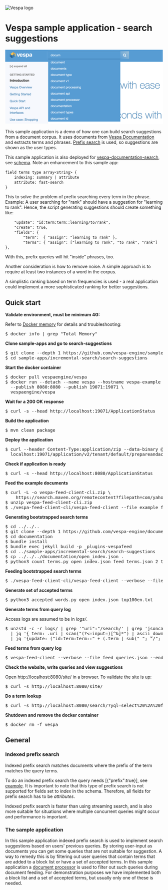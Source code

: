 <!-- Copyright Yahoo. Licensed under the terms of the Apache 2.0 license. See LICENSE in the project root. -->

![Vespa logo](https://vespa.ai/assets/vespa-logo-color.png)

# Vespa sample application - search suggestions

![search suggestion](img/suggestions.png)

This sample application is a demo of how one can build search suggestions from a document corpus.
It uses documents from [Vespa Documentation](https://github.com/vespa-engine/documentation)
and extracts terms and phrases.
[Prefix search](https://docs.vespa.ai/en/text-matching-ranking.html#prefix-search) is used,
so suggestions are shown as the user types.

This sample application is also deployed for [vespa-documentation-search](../../vespa-cloud/vespa-documentation-search),
see [schema](../../vespa-cloud/vespa-documentation-search/src/main/application/schemas/term.sd).
Note an enhancement to this sample app:

    field terms type array<string> {
        indexing: summary | attribute
        attribute: fast-search
    }

This to solve the problem of prefix searching every term in the phrase.
Example: A user searching for "rank" should have a suggestion for "learning to rank".
Hence, the script generating suggestions should create something like:

        "update": "id:term:term::learning/to/rank",
        "create": true,
        "fields": {
            "term":  { "assign": "learning to rank" },
            "terms": { "assign": ["learning to rank", "to rank", "rank"] },

With this, prefix queries will hit "inside" phrases, too.

Another consideration is how to remove noise.
A simple approach is to require at least two instances of a word in the corpus.

A simplistic ranking based on term frequencies is used -
a real application could implement a more sophisticated ranking for better suggestions.



## Quick start

**Validate environment, must be minimum 4G:**

Refer to [Docker memory](https://docs.vespa.ai/en/operations/docker-containers.html#memory)
for details and troubleshooting:
<pre>
$ docker info | grep "Total Memory"
</pre>


**Clone sample-apps and go to search-suggestions**

<pre data-test="exec">
$ git clone --depth 1 https://github.com/vespa-engine/sample-apps.git
$ cd sample-apps/incremental-search/search-suggestions
</pre>


**Start the docker container**

<pre data-test="exec">
$ docker pull vespaengine/vespa
$ docker run --detach --name vespa --hostname vespa-example \
  --publish 8080:8080 --publish 19071:19071 \
  vespaengine/vespa
</pre>


**Wait for a 200 OK response** 

<pre data-test="exec" data-test-wait-for="200 OK">
$ curl -s --head http://localhost:19071/ApplicationStatus
</pre>


**Build the application**

<pre data-test="exec">
$ mvn clean package
</pre>


**Deploy the application**

<pre data-test="exec" data-test-assert-contains="prepared and activated.">
$ curl --header Content-Type:application/zip --data-binary @target/application.zip \
  localhost:19071/application/v2/tenant/default/prepareandactivate
</pre>


**Check if application is ready**

<pre data-test="exec" data-test-wait-for="200 OK">
$ curl -s --head http://localhost:8080/ApplicationStatus
</pre>


**Feed the example documents**

<pre data-test="exec">
$ curl -L -o vespa-feed-client-cli.zip \
    https://search.maven.org/remotecontent?filepath=com/yahoo/vespa/vespa-feed-client-cli/7.527.20/vespa-feed-client-cli-7.527.20-zip.zip
$ unzip vespa-feed-client-cli.zip
$ ./vespa-feed-client-cli/vespa-feed-client --file example_feed.json --endpoint http://localhost:8080
</pre>


**Generating bootstrapped search terms**

<pre data-test="exec">
$ cd ../../..
$ git clone --depth 1 https://github.com/vespa-engine/documentation.git
$ cd documentation
$ bundle install
$ bundle exec jekyll build -p _plugins-vespafeed
$ cd ../sample-apps/incremental-search/search-suggestions
$ cp ../../../documentation/open_index.json .
$ python3 count_terms.py open_index.json feed_terms.json 2 top100en.txt
</pre>


**Feeding bootstrapped search terms**
<!-- It is hard to assert on no failures in the feed, assert later in term lookup query -->
<pre data-test="exec">
$ ./vespa-feed-client-cli/vespa-feed-client --verbose --file feed_terms.json --endpoint http://localhost:8080
</pre>


**Generate set of accepted terms**

<pre data-test="exec">
$ python3 accepted_words.py open_index.json top100en.txt
</pre>


**Generate terms from query log**

Access logs are assumed to be in *logs/*.
<pre>
$ unzstd -c -r logs/ | grep '"uri":"/search/' | grep 'jsoncallback' \
  | jq '{ term: .uri | scan("(?&lt;=input=)[^&]*") | ascii_downcase | sub("(%..|[^a-z0-9]| )+"; " "; "g") | sub("^ | $"; ""; "g"), hits: .search.hits }' \
  | jq '{update: ("id:term:term::" + (.term | sub(" "; "/"; "g"))), create: true, fields: { term: { assign: .term }, query_count: { increment: 1 }, query_hits: { assign: .hits } } }' > feed_queries.json
</pre>


**Feed terms from query log**

<pre>
$ vespa-feed-client --verbose --file feed_queries.json --endpoint http://localhost:8080
</pre>


**Check the website, write queries and view suggestions**

Open http://localhost:8080/site/ in a browser.
To validate the site is up:
<pre data-test="exec" data-test-assert-contains="search suggestions">
$ curl -s http://localhost:8080/site/
</pre>


**Do a term lookup**

<pre data-test="exec" data-test-assert-contains="id:term:term::doc">
$ curl -s http://localhost:8080/search/?yql=select%20%2A%20from%20sources%20%2A%20where%20term%20contains%20%22doc%22%3B
</pre>


**Shutdown and remove the docker container**

<pre data-test="after">
$ docker rm -f vespa
</pre>



## General

### Indexed prefix search

Indexed prefix search matches documents where the prefix of the term matches the query terms.

To do an indexed prefix search the query needs \[{"prefix":true}],
see [example](https://docs.vespa.ai/en/streaming-search.html#match-mode).
It is important to note that this type of prefix search is not supported for fields set to _index_ in the schema. 
Therefore, all fields for prefix search has to be _attributes_.

Indexed prefix search is faster than using streaming search,
and is also more suitable for situations where multiple concurrent queries might occur and performance is important.


### The sample application

In this sample application indexed prefix search is used to implement search suggestions
based on users' previous queries.
By storing user-input as documents you can get some queries that are not suitable for suggestion.
A way to remedy this is by filtering out user queries that contain terms that are added to a block list
or have a set of accepted terms.
In this sample application a [document processor](https://docs.vespa.ai/en/document-processing.html)
is used to filter out such queries during document feeding.
For demonstration purposes we have implemented both a block list and a set of accepted terms,
but usually only one of these is needed.
